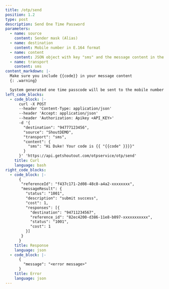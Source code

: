 ```yaml
---
title: /otp/send
position: 1.2
type: post
description: Send One Time Password
parameters:
  - name: source
    content: Sender mask (Alias)
  - name: destination
    content: Mobile number in E.164 format
  - name: content
    content: JSON object with key "sms" and the message content in the value
  - name: transport
    content: sms
content_markdown: |-
  Make sure you include {{code}} in your message content
  {: .warning}

  System generated one time passcode will be sent to the mobile number
left_code_blocks:
  - code_block: |-
      curl -X POST
      --header 'Content-Type: application/json'
      --header 'Accept: application/json'
      --header 'Authorization: Apikey <API_KEY>'
      -d '{
        "destination": "94777123456",
        "source": "ShoutDEMO",
        "transport": "sms",
        "content": {
          "sms": "Hi Duke! Your code is {{ "{{code" }}}}"
        }
      }' 'https://api.getshoutout.com/otpservice/otp/send'
    title: Curl
    language: bash
right_code_blocks:
  - code_block: |-
      {
       "referenceId": "f437c171-2d08-48c8-a4a2-xxxxxxxx",
       "messageResult": {
         "status": "1001",
         "description": "submit success",
         "cost": 1,
         "responses": [{
           "destination": "94711234567",
           "reference_id": "82ec4200-d386-11e8-b097-xxxxxxxxxxx",
           "status": "1001",
           "cost": 1
         }]
       } 
      }
    title: Response
    language: json
  - code_block: |-
      {
        "message": "<error message>"
      }
    title: Error
    language: json
---
```



